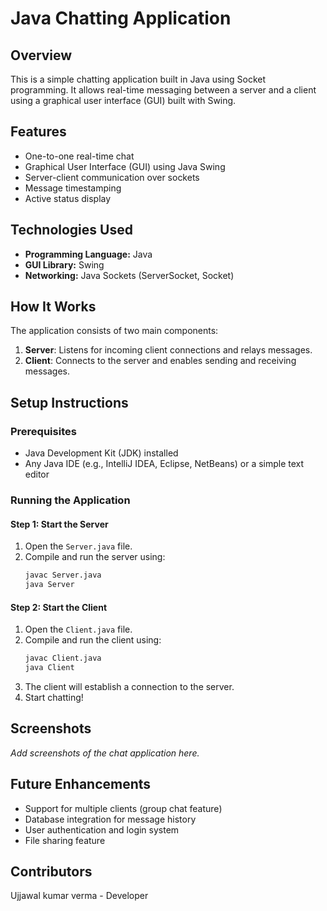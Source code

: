 # Java Chatting Application

## Overview
This is a simple chatting application built in Java using Socket programming. It allows real-time messaging between a server and a client using a graphical user interface (GUI) built with Swing.

## Features
- One-to-one real-time chat
- Graphical User Interface (GUI) using Java Swing
- Server-client communication over sockets
- Message timestamping
- Active status display

## Technologies Used
- **Programming Language:** Java
- **GUI Library:** Swing
- **Networking:** Java Sockets (ServerSocket, Socket)

## How It Works
The application consists of two main components:
1. **Server**: Listens for incoming client connections and relays messages.
2. **Client**: Connects to the server and enables sending and receiving messages.

## Setup Instructions
### Prerequisites
- Java Development Kit (JDK) installed
- Any Java IDE (e.g., IntelliJ IDEA, Eclipse, NetBeans) or a simple text editor

### Running the Application
#### Step 1: Start the Server
1. Open the `Server.java` file.
2. Compile and run the server using:
   ```sh
   javac Server.java
   java Server
   ```

#### Step 2: Start the Client
1. Open the `Client.java` file.
2. Compile and run the client using:
   ```sh
   javac Client.java
   java Client
   ```
3. The client will establish a connection to the server.
4. Start chatting!

## Screenshots
_Add screenshots of the chat application here._

## Future Enhancements
- Support for multiple clients (group chat feature)
- Database integration for message history
- User authentication and login system
- File sharing feature

## Contributors
Ujjawal kumar verma - Developer



